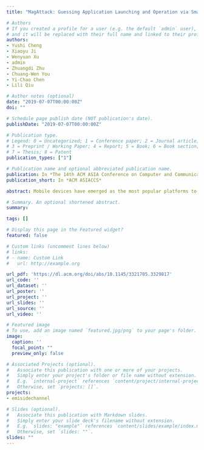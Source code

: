 ```yaml
---
title: "MagAttack: Guessing Application Launching and Operation via Smartphone"

# Authors
# If you created a profile for a user (e.g. the default `admin` user), write the username (folder name) here 
# and it will be replaced with their full name and linked to their profile.
authors:
- Yushi Cheng
- Xiaoyu Ji
- Wenyuan Xu
- admin
- Zhuangdi Zhu
- Chuang-Wen You
- Yi-Chao Chen
- Lili Qiu

# Author notes (optional)
date: "2019-07-07T00:00:00Z"
doi: ""

# Schedule page publish date (NOT publication's date).
publishDate: "2019-07-07T00:00:00Z"

# Publication type.
# Legend: 0 = Uncategorized; 1 = Conference paper; 2 = Journal article;
# 3 = Preprint / Working Paper; 4 = Report; 5 = Book; 6 = Book section;
# 7 = Thesis; 8 = Patent
publication_types: ["1"]

# Publication name and optional abbreviated publication name.
publication: In *The 14th ACM ASIA Conference on Computer and Communications Security*
publication_short: In *ACM ASIACCS*

abstract: Mobile devices have emerged as the most popular platforms to access information. However, they have also become a major concern of privacy violation and previous researches have demonstrated various approaches to infer user privacy based on mobile devices. In this paper, we study a new side channel of a laptop that could be harvested by a commercial-off-the-shelf (COTS) mobile device, eg, a smartphone. We propose MagAttack, which exploits the electromagnetic (EM) side channel of a laptop to infer user activities, i.e., application launching and application operation. The key insight of MagAttack is that applications are discrepant in essence due to the different compositions of instructions, which can be reflected on the CPU power consumption, and thus the corresponding EM emissions. MagAttack is challenging since that EM signals are noisy due to the dynamics of applications and the limited sampling rate of the built-in magnetometers in COTS mobile devices. We overcome these challenges and convert noisy coarse-grained EM signals to robust fine-grained features. We implement MagAttack on both an iOS and an Android smartphone without any hardware modification, and evaluate its performance with 13 popular applications and 50 top websites in China. The results demonstrate that MagAttack can recognize aforementioned 13 applications with an average accuracy of 98.6%, and figure out the visiting operation among 50 websites with an average accuracy of 84.7%.

# Summary. An optional shortened abstract.
summary: 

tags: []

# Display this page in the Featured widget?
featured: false

# Custom links (uncomment lines below)
# links:
# - name: Custom Link
#   url: http://example.org

url_pdf: 'https://dl.acm.org/doi/abs/10.1145/3321705.3329817'
url_code: ''
url_dataset: ''
url_poster: ''
url_project: ''
url_slides: ''
url_source: ''
url_video: ''

# Featured image
# To use, add an image named `featured.jpg/png` to your page's folder. 
image:
  caption: ''
  focal_point: ""
  preview_only: false

# Associated Projects (optional).
#   Associate this publication with one or more of your projects.
#   Simply enter your project's folder or file name without extension.
#   E.g. `internal-project` references `content/project/internal-project/index.md`.
#   Otherwise, set `projects: []`.
projects:
- emisidechannel

# Slides (optional).
#   Associate this publication with Markdown slides.
#   Simply enter your slide deck's filename without extension.
#   E.g. `slides: "example"` references `content/slides/example/index.md`.
#   Otherwise, set `slides: ""`.
slides: ""
---
```


